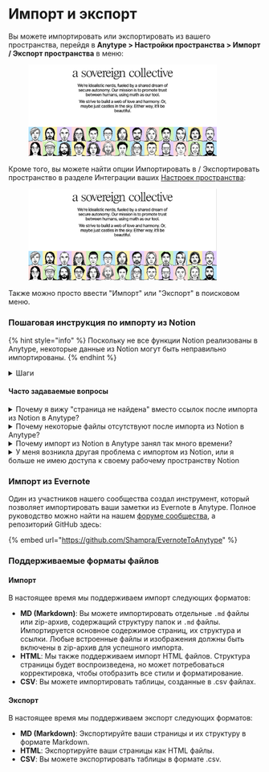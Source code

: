 # Импорт и экспорт

Вы можете импортировать или экспортировать из вашего пространства, перейдя в **Anytype > Настройки пространства > Импорт / Экспорт пространства** в меню:

<figure><img src="../../.gitbook/assets/image (83).png" alt="" width="375"><figcaption></figcaption></figure>

Кроме того, вы можете найти опции Импортировать в / Экспортировать пространство в разделе Интеграции ваших [Настроек пространства](space/space-settings.md):

<figure><img src="../../.gitbook/assets/image (82).png" alt="" width="375"><figcaption></figcaption></figure>

Также можно просто ввести "Импорт" или "Экспорт" в поисковом меню.

### Пошаговая инструкция по импорту из Notion

{% hint style="info" %}
Поскольку не все функции Notion реализованы в Anytype, некоторые данные из Notion могут быть неправильно импортированы.
{% endhint %}

<details>

<summary>Шаги</summary>

**Шаг 1**

1.  **Откройте Настройки и участники.**\


    <figure><img src="../../.gitbook/assets/notion/1-1.png" alt="Открыть Настройки &#x26; участники" width="500"><figcaption></figcaption></figure>
2.  **Откройте Мои соединения, затем нажмите Разработать или управлять интеграциями.**\


    <figure><img src="../../.gitbook/assets/notion/1-2.png" alt="Открыть Мои соединения" width="500"><figcaption></figcaption></figure>
3.  **Нажмите Новая интеграция или Создать новую интеграцию.**\


    <figure><img src="../../.gitbook/assets/notion/1-3.png" alt="Создать новую интеграцию" width="500"><figcaption></figcaption></figure>
4.  **Выберите ваше рабочее пространство и задайте Имя для интеграции.**\


    <figure><img src="../../.gitbook/assets/notion/1-4.png" alt="Задать Имя для интеграции" width="500"><figcaption></figcaption></figure>
5. **Важно!**\
   Перейдите к **Возможностям** и выберите следующие возможности, затем нажмите **Сохранить изменения**:

* Чтение содержимого
* Чтение информации о пользователе\


    <figure><img src="../../.gitbook/assets/notion/1-5.png" alt="Выбрать возможности" width="500"><figcaption></figcaption></figure>

6.  **Скопируйте Внутренний секрет интеграции** для подключения и импорта ваших данных.\


    <figure><img src="../../.gitbook/assets/notion/1-6.png" alt="Скопировать Внутренний секрет интеграции" width="500"><figcaption></figcaption></figure>

**Шаг 2**

**Добавьте интеграцию на страницы, которые вы хотите импортировать в Anytype.** Страницы будут импортированы вместе с дочерними документами.

1.  **Нажмите на три точки в правом верхнем углу, затем нажмите Подключиться к (возможно, вам нужно будет прокрутить меню).** Выберите вашу интеграцию Anytype.\


    <figure><img src="../../.gitbook/assets/notion/2-1.png" alt="Подключиться к интеграции Anytype" width="500"><figcaption></figcaption></figure>
2. **Убедитесь, что вы выбрали все корневые страницы**, чтобы избежать разорванных ссылок в Anytype после импорта.
3.  **Добавьте интеграцию к соединению каждой страницы**, чтобы страницы и их связанный контент были импортированы корректно.\


    <figure><img src="../../.gitbook/assets/notion/2-2.png" alt="Нажмите Подтвердить" width="500"><figcaption></figcaption></figure>

**Шаг 3**

**Завершите импорт и убедитесь в его корректном выполнении:**

1. **Вставьте ваш Внутренний секрет интеграции в Anytype.**
2. **Подготовьтесь к плавному импорту:**

* Используйте хорошее интернет-соединение, особенно если у вас много файлов.
* Держите компьютер подключенным к источнику питания.
* Отключите режим сна на компьютере, чтобы процесс импорта завершился без прерываний.

</details>

#### Часто задаваемые вопросы

<details>

<summary>Почему я вижу "страница не найдена" вместо ссылок после импорта из Notion в Anytype?</summary>

Эта проблема возникает, если у вас есть ссылки на страницы, которые не вложены в структуру вашего рабочего пространства Notion. Эти страницы могут не быть правильно подключены к интеграции во время импорта, что приводит к разорванным ссылкам в Anytype.

**Решение:**

* **Проверьте соединения страниц:** Убедитесь, что все страницы в вашем рабочем пространстве Notion подключены перед началом процесса импорта. Если страница не подключена к интеграции, она может быть импортирована неправильно. См. шаг 2 в [Пошаговом руководстве по импорту из Notion](import-export.md#notion-import-step-by-step-guide) для получения подробной информации.
* **Повторите импорт:** Если страница не была импортирована, добавьте недостающее соединение и повторите импорт.

</details>

<details>

<summary>Почему некоторые файлы отсутствуют после импорта из Notion в Anytype?</summary>

Есть две основные причины отсутствия файлов:

* **Отсутствующее соединение:** Убедитесь, что страница, содержащая файлы в Notion, правильно подключена к интеграции перед импортом. Если это соединение отсутствует, файлы могут не быть импортированы.
* **Медленное интернет-соединение:** Если у вас медленное интернет-соединение и много файлов, ссылки на эти файлы могут истечь во время загрузки, что приведет к отсутствию файлов.

**Решение:**

* **Убедитесь в правильном подключении:** Дважды проверьте, что все страницы и их соответствующие файлы подключены в Notion перед импортом.
* **Используйте более быстрое интернет-соединение:** Если возможно, используйте более быстрое соединение во время процесса импорта, чтобы предотвратить истечение срока действия ссылок.
* **Добавьте отсутствующие файлы вручную:** Если файлы отсутствуют после импорта, вам может потребоваться вручную загрузить их в Anytype.

</details>

<details>

<summary>Почему импорт из Notion в Anytype занял так много времени?</summary>

Процесс импорта использует API Notion для обеспечения максимально точной передачи данных. Этот метод, хотя и более надежен, чем экспорт в Markdown, требует выполнения множества запросов. Со временем Notion может начать ограничивать количество запросов, что приводит к задержкам.

**Решение:**

* **Подключите ваше устройство к источнику питания:** Убедитесь, что ваш компьютер подключен к источнику питания во время импорта.
* **Отключите режим сна:** Предотвратите переход компьютера в режим сна, чтобы процесс импорта продолжался без прерываний.
* **Наберитесь терпения:** Дайте процессу импорта завершиться. Это может занять некоторое время, особенно если у вас много данных.

</details>

<details>

<summary>У меня возникла другая проблема с импортом из Notion, или я больше не имею доступа к своему рабочему пространству Notion</summary>

Если у вас возникли проблемы с импортом из Notion (который работает через API Notion) или вы потеряли полный доступ к вашему рабочему пространству Notion, вы можете экспортировать ваше рабочее пространство из Notion в формате Markdown и CSV-файлов и импортировать их в Anytype с использованием опции импорта Markdown.

Имейте в виду, что импорт через файлы Markdown и CSV менее точен по сравнению с использованием API Notion. Это связано с тем, что способ связывания документов и CSV-файлов в Notion может не полностью сохраниться в формате Markdown, что потенциально приведет к потере структуры или связей между документами.

**Решение:**

* **Экспортируйте из Notion:** В вашем рабочем пространстве Notion экспортируйте данные в формате Markdown и CSV.
* **Импортируйте в Anytype:** Используйте функцию импорта Markdown в Anytype, чтобы перенести экспортированный контент в ваше рабочее пространство Anytype.

</details>

### Импорт из Evernote

Один из участников нашего сообщества создал инструмент, который позволяет импортировать ваши заметки из Evernote в Anytype. Полное руководство можно найти на нашем [форуме сообщества](https://community.anytype.io/t/a-tool-to-import-evernote-notes-to-anytype/11483), а репозиторий GitHub здесь:

{% embed url="https://github.com/Shampra/EvernoteToAnytype" %}

### Поддерживаемые форматы файлов

#### Импорт

В настоящее время мы поддерживаем импорт следующих форматов:

* **MD (Markdown)**: Вы можете импортировать отдельные `.md` файлы или zip-архив, содержащий структуру папок и `.md` файлы. Импортируется основное содержимое страниц, их структура и ссылки. Любые встроенные файлы и изображения должны быть включены в zip-архив для успешного импорта.
* **HTML**: Мы также поддерживаем импорт HTML файлов. Структура страницы будет воспроизведена, но может потребоваться корректировка, чтобы отобразить все стили и форматирование.
* **CSV**: Вы можете импортировать таблицы, созданные в .csv файлах.

#### Экспорт

В настоящее время мы поддерживаем экспорт следующих форматов:

* **MD (Markdown)**: Экспортируйте ваши страницы и их структуру в формате Markdown.
* **HTML**: Экспортируйте ваши страницы как HTML файлы.
* **CSV**: Вы можете экспортировать таблицы в формате .csv.
